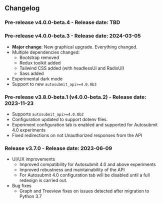 ## Changelog

### Pre-release v4.0.0-beta.4 - Release date: TBD

### Pre-release v4.0.0-beta.3 - Release date: 2024-03-05

* **Major change**: New graphical upgrade. Everything changed.
* Multiple dependencies changed:
    * Bootstrap removed
    * Redux toolkit added
    * Tailwind CSS added (with headlessUI and RadixUI)
    * Sass added
* Experimental dark mode
* Support to new `autosubmit_api>=4.0.0b3`


### Pre-release v3.8.0-beta.1 (v4.0.0-beta.2) - Release date: 2023-11-23

* Supports `autosubmit_api>=4.0.0b2`
* Configuration updated to support dotenv files.
* Experiment configuration tab is enabled and supported for Autosubmit 4.0 experiments
* Fixed redirections on not Unauthorized responses from the API

### Release v3.7.0 - Release date: 2023-06-09
* UI/UX improvements
    * Improved compatibility for Autosubmit 4.0 and above experiments
    * Improved robustness and maintainability of the API
    * For Autosubmit 4.0 configuration tab will be disabled until a full redesign is carried out.
* Bug fixes
    * Graph and Treeview fixes on issues detected after migration to Python 3.7